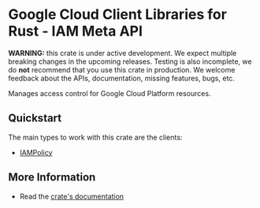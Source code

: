 # Google Cloud Client Libraries for Rust - IAM Meta API

<!-- Code generated by sidekick. DO NOT EDIT. -->

**WARNING:** this crate is under active development. We expect multiple breaking
changes in the upcoming releases. Testing is also incomplete, we do **not**
recommend that you use this crate in production. We welcome feedback about the
APIs, documentation, missing features, bugs, etc.

Manages access control for Google Cloud Platform resources.

## Quickstart

The main types to work with this crate are the clients:

* [IAMPolicy]

## More Information

* Read the [crate's documentation](https://docs.rs/google-cloud-iam-v1/latest/google-cloud-iam-v1)

[IAMPolicy]: https://docs.rs/google-cloud-iam-v1/latest/google_cloud_iam_v1/client/struct.IAMPolicy.html
